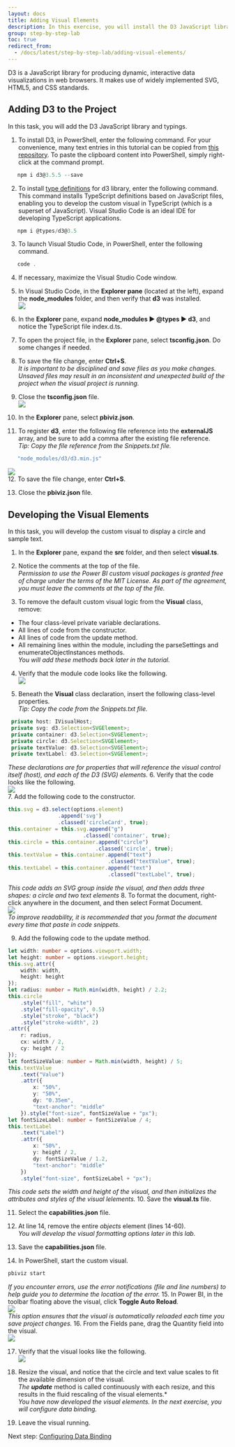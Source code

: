 ```yaml
---
layout: docs
title: Adding Visual Elements
description: In this exercise, you will install the D3 JavaScript library and typings, configure file dependencies, and then develop the custom visual to display a circle and text.
group: step-by-step-lab
toc: true
redirect_from:
  - /docs/latest/step-by-step-lab/adding-visual-elements/
---
```


D3 is a JavaScript library for producing dynamic, interactive data visualizations in web browsers. It makes use of widely implemented SVG, HTML5, and CSS standards.

## Adding D3 to the Project
In this task, you will add the D3 JavaScript library and typings.

1. To install D3, in PowerShell, enter the following command.
For your convenience, many text entries in this tutorial can be copied from [this repository](https://github.com/uve/circlecard).
To paste the clipboard content into PowerShell, simply right-click at the command prompt.
```typescript
   npm i d3@3.5.5 --save
```
2. To install [type definitions](https://www.typescriptlang.org/docs/handbook/declaration-files/introduction.html) for d3 library, enter the following command.
This command installs TypeScript definitions based on JavaScript files, enabling you to develop the custom visual in TypeScript (which is a superset of JavaScript). Visual Studio Code is an ideal IDE for developing TypeScript applications.
```typescript
   npm i @types/d3@3.5
```
3. To launch Visual Studio Code, in PowerShell, enter the following command.
```typescript
   code .
```
4. If necessary, maximize the Visual Studio Code window.

5. In Visual Studio Code, in the **Explorer pane** (located at the left), expand the **node_modules** folder, and then verify that **d3** was installed.  
![](../images/explorer-pane.png)

6. In the **Explorer** pane, expand **node_modules ► @types ► d3**, and notice the TypeScript file index.d.ts.

7. To open the project file, in the **Explorer** pane, select **tsconfig.json**. Do some changes if needed.

8. To save the file change, enter **Ctrl+S**.  
*It is important to be disciplined and save files as you make changes. Unsaved files may result in
an inconsistent and unexpected build of the project when the visual project is running.*

9. Close the **tsconfig.json** file.  
![](../images/close-tsconfig.png)

10. In the **Explorer** pane, select **pbiviz.json**.

11. To register **d3**, enter the following file reference into the **externalJS** array, and be sure to add a
comma after the existing file reference.  
*Tip: Copy the file reference from the Snippets.txt file.*
```typescript
   "node_modules/d3/d3.min.js"
```
![](../images/external-js.png)  
12. To save the file change, enter **Ctrl+S**.

13. Close the **pbiviz.json** file.

## Developing the Visual Elements
In this task, you will develop the custom visual to display a circle and sample text.

1. In the **Explorer** pane, expand the **src** folder, and then select **visual.ts**.

2. Notice the comments at the top of the file.  
*Permission to use the Power BI custom visual packages is granted free of charge under the terms of the MIT License. As part of the agreement, you must leave the comments at the top of the file.*

3. To remove the default custom visual logic from the **Visual** class, remove:
* The four class-level private variable declarations.
* All lines of code from the constructor.
* All lines of code from the update method.
* All remaining lines within the module, including the parseSettings and enumerateObjectInstances methods.  
*You will add these methods back later in the tutorial.*

4. Verify that the module code looks like the following.  
![](../images/visual-template.png)  

5. Beneath the **Visual** class declaration, insert the following class-level properties.  
*Tip: Copy the code from the Snippets.txt file.*
```typescript
 private host: IVisualHost;
 private svg: d3.Selection<SVGElement>;
 private container: d3.Selection<SVGElement>;
 private circle: d3.Selection<SVGElement>;
 private textValue: d3.Selection<SVGElement>;
 private textLabel: d3.Selection<SVGElement>;
```
*These declarations are for properties that will reference the visual control itself (host), and each of the D3 (SVG) elements.*
6. Verify that the code looks like the following.  
![](../images/visual-class-declaration.png)  
7. Add the following code to the constructor.  
```typescript
this.svg = d3.select(options.element)
                .append('svg')
                .classed('circleCard', true);
this.container = this.svg.append("g")
                        .classed('container', true);
this.circle = this.container.append("circle")
                            .classed('circle', true);
this.textValue = this.container.append("text")
                                .classed("textValue", true);
this.textLabel = this.container.append("text")
                                .classed("textLabel", true);
```
*This code adds an SVG group inside the visual, and then adds three shapes: a circle and two text elements*
8. To format the document, right-click anywhere in the document, and then select Format Document.  
![](../images/format-document.png)  
*To improve readability, it is recommended that you format the document every time that paste in code snippets.*

9. Add the following code to the update method.  
```typescript
let width: number = options.viewport.width;
let height: number = options.viewport.height;
this.svg.attr({
    width: width,
    height: height
});
let radius: number = Math.min(width, height) / 2.2;
this.circle
    .style("fill", "white")
    .style("fill-opacity", 0.5)
    .style("stroke", "black")
    .style("stroke-width", 2)
.attr({
    r: radius,
    cx: width / 2,
    cy: height / 2
});
let fontSizeValue: number = Math.min(width, height) / 5;
this.textValue
    .text("Value")
    .attr({
        x: "50%",
        y: "50%",
        dy: "0.35em",
        "text-anchor": "middle"
    }).style("font-size", fontSizeValue + "px");
let fontSizeLabel: number = fontSizeValue / 4;
this.textLabel
    .text("Label")
    .attr({
        x: "50%",
        y: height / 2,
        dy: fontSizeValue / 1.2,
        "text-anchor": "middle"
    })
    .style("font-size", fontSizeLabel + "px");
```
*This code sets the width and height of the visual, and then initializes the attributes and styles of the visual lelements.*
10. Save the **visual.ts** file.

11. Select the **capabilities.json** file.

12. At line 14, remove the entire *objects* element (lines 14-60).  
*You will develop the visual formatting options later in this lab.*
13. Save the **capabilities.json** file.
14. In PowerShell, start the custom visual.
```typescript
pbiviz start
```
*If you encounter errors, use the error notifications (file and line numbers) to help guide you to determine the location of the error.*
15. In Power BI, in the toolbar floating above the visual, click **Toggle Auto Reload**.  
![](../images/toggle-auto-reload.png)  
*This option ensures that the visual is automatically reloaded each time you save project changes.*
16. From the Fields pane, drag the Quantity field into the visual.  
![](../images/quantity-field.png) 

17. Verify that the visual looks like the following.  
![](../images/visual-value.png) 

 18. Resize the visual, and notice that the circle and text value scales to fit the available dimension of the visual.  
*The **update*** method is called continuously with each resize, and this results in the fluid rescaling of the visual elements.*  
*You have now developed the visual elements. In the next exercise, you will configure data binding.*
19. Leave the visual running.

Next step: [Configuring Data Binding](../configuring-data-binding/)